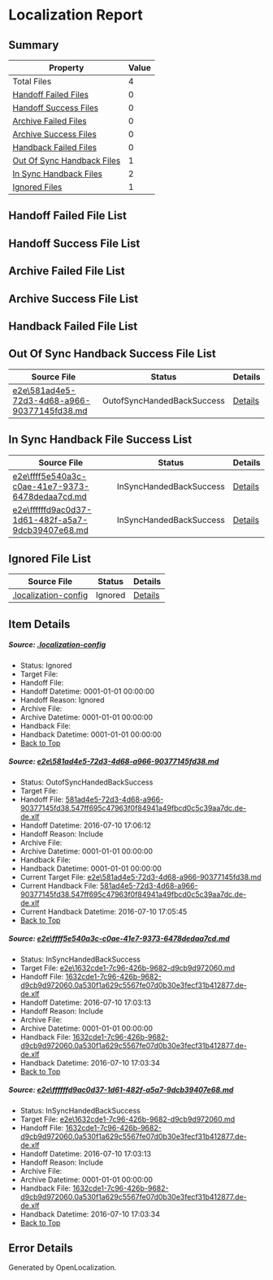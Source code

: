 # <a name='report-top'></a> Localization Report

## Summary
 Property | Value 
 -------- | ----- 
 Total Files | 4
[ Handoff Failed Files ](#handoff-failed-list)| 0
[ Handoff Success Files ](#handoff-success-list)| 0
[ Archive Failed Files ](#archive-failed-list)| 0
[ Archive Success Files ](#archive-success-list)| 0
[ Handback Failed Files ](#handback-failed-list)| 0
[ Out Of Sync Handback Files ](#outofsync-handback-success-list)| 1
[ In Sync Handback Files ](#insync-handback-success-list)| 2
[ Ignored Files ](#ignored-list)| 1

## <a name='handoff-failed-list'></a> Handoff Failed File List

## <a name='handoff-success-list'></a> Handoff Success File List

## <a name='archive-failed-list'></a> Archive Failed File List

## <a name='archive-success-list'></a> Archive Success File List

## <a name='handback-failed-list'></a> Handback Failed File List

## <a name='outofsync-handback-success-list'></a> Out Of Sync Handback Success File List
 Source File | Status | Details 
 ----------- | ------ | ------- 
 [e2e\581ad4e5-72d3-4d68-a966-90377145fd38.md](https://github.com/OpenLocalizationTestOrg/oltest/blob/d84eb283801bcf2830de459342126f1e5ca0c826/e2e/581ad4e5-72d3-4d68-a966-90377145fd38.md) | OutofSyncHandedBackSuccess | [Details](#1491fbc747777aa43866c6a2a5ca98642ce205ee1)

## <a name='insync-handback-success-list'></a> In Sync Handback File Success List
 Source File | Status | Details 
 ----------- | ------ | ------- 
 [e2e\ffff5e540a3c-c0ae-41e7-9373-6478dedaa7cd.md](https://github.com/OpenLocalizationTestOrg/oltest/blob/4af300ce639584c13545699e5f60a4a1af15d238/e2e/ffff5e540a3c-c0ae-41e7-9373-6478dedaa7cd.md) | InSyncHandedBackSuccess | [Details](#ac3e8c8a8ae756d5d9a372d6582e49e6043b71262)
 [e2e\ffffffd9ac0d37-1d61-482f-a5a7-9dcb39407e68.md](https://github.com/OpenLocalizationTestOrg/oltest/blob/d84eb283801bcf2830de459342126f1e5ca0c826/e2e/ffffffd9ac0d37-1d61-482f-a5a7-9dcb39407e68.md) | InSyncHandedBackSuccess | [Details](#ac3e8c8a8ae756d5d9a372d6582e49e6043b71263)

## <a name='ignored-list'></a> Ignored File List
 Source File | Status | Details 
 ----------- | ------ | ------- 
 [.localization-config](https://github.com/OpenLocalizationTestOrg/oltest/blob/d84eb283801bcf2830de459342126f1e5ca0c826/.localization-config) | Ignored | [Details](#3d4f252ac210baf56311d7e97dcc2db10974dbd20)

## Item Details
##### <a name='3d4f252ac210baf56311d7e97dcc2db10974dbd20'></a> Source: [.localization-config](https://github.com/OpenLocalizationTestOrg/oltest/blob/d84eb283801bcf2830de459342126f1e5ca0c826/.localization-config)
* Status: Ignored
* Target File: 
* Handoff File: 
* Handoff Datetime: 0001-01-01 00:00:00
* Handoff Reason: Ignored
* Archive File: 
* Archive Datetime: 0001-01-01 00:00:00
* Handback File: 
* Handback Datetime: 0001-01-01 00:00:00
* [Back to Top](#report-top)

##### <a name='1491fbc747777aa43866c6a2a5ca98642ce205ee1'></a> Source: [e2e\581ad4e5-72d3-4d68-a966-90377145fd38.md](https://github.com/OpenLocalizationTestOrg/oltest/blob/d84eb283801bcf2830de459342126f1e5ca0c826/e2e/581ad4e5-72d3-4d68-a966-90377145fd38.md)
* Status: OutofSyncHandedBackSuccess
* Target File: 
* Handoff File: [581ad4e5-72d3-4d68-a966-90377145fd38.547ff695c47963f0f84941a49fbcd0c5c39aa7dc.de-de.xlf](https://github.com/OpenLocalizationTestOrg/olhandoff-e2e/blob/be35a05f17466bf870c684dc8230c72f579125e1/ol-handoff/OpenLocalizationTestOrg/oltest-dede-fly/ci/ht/581ad4e5-72d3-4d68-a966-90377145fd38.547ff695c47963f0f84941a49fbcd0c5c39aa7dc.de-de.xlf)
* Handoff Datetime: 2016-07-10 17:06:12
* Handoff Reason: Include
* Archive File: 
* Archive Datetime: 0001-01-01 00:00:00
* Handback File: 
* Handback Datetime: 0001-01-01 00:00:00
* Current Target File: [e2e\581ad4e5-72d3-4d68-a966-90377145fd38.md](https://github.com/OpenLocalizationTestOrg/oltest-dede-fly/blob/8cc9589aef1bb7c011eb3f6adf29481f1affc2b8/e2e/581ad4e5-72d3-4d68-a966-90377145fd38.md)
* Current Handback File: [581ad4e5-72d3-4d68-a966-90377145fd38.547ff695c47963f0f84941a49fbcd0c5c39aa7dc.de-de.xlf](https://github.com/OpenLocalizationTestOrg/olhandback-e2e/blob/fd88d36db71098a0a62e8e770dc827892a1d6745/ol-handback/OpenLocalizationTestOrg/oltest-dede-fly/ci/ht/581ad4e5-72d3-4d68-a966-90377145fd38.547ff695c47963f0f84941a49fbcd0c5c39aa7dc.de-de.xlf)
* Current Handback Datetime: 2016-07-10 17:05:45
* [Back to Top](#report-top)

##### <a name='ac3e8c8a8ae756d5d9a372d6582e49e6043b71262'></a> Source: [e2e\ffff5e540a3c-c0ae-41e7-9373-6478dedaa7cd.md](https://github.com/OpenLocalizationTestOrg/oltest/blob/4af300ce639584c13545699e5f60a4a1af15d238/e2e/ffff5e540a3c-c0ae-41e7-9373-6478dedaa7cd.md)
* Status: InSyncHandedBackSuccess
* Target File: [e2e\1632cde1-7c96-426b-9682-d9cb9d972060.md](https://github.com/OpenLocalizationTestOrg/oltest-dede-fly/blob/19c5014bee4ab9e839751102ed19d1d7dc5f86e4/e2e/1632cde1-7c96-426b-9682-d9cb9d972060.md)
* Handoff File: [1632cde1-7c96-426b-9682-d9cb9d972060.0a530f1a629c5567fe07d0b30e3fecf31b412877.de-de.xlf](https://github.com/OpenLocalizationTestOrg/olhandoff-e2e/blob/2c9f6e4f35aec2c67bc7f56901239488b6e7854d/ol-handoff/OpenLocalizationTestOrg/oltest-dede-fly/ci/ht/1632cde1-7c96-426b-9682-d9cb9d972060.0a530f1a629c5567fe07d0b30e3fecf31b412877.de-de.xlf)
* Handoff Datetime: 2016-07-10 17:03:13
* Handoff Reason: Include
* Archive File: 
* Archive Datetime: 0001-01-01 00:00:00
* Handback File: [1632cde1-7c96-426b-9682-d9cb9d972060.0a530f1a629c5567fe07d0b30e3fecf31b412877.de-de.xlf](https://github.com/OpenLocalizationTestOrg/olhandback-e2e/blob/664dbcba4683e4fe7153c88df5e87cb5469fe2f5/ol-handback/OpenLocalizationTestOrg/oltest-dede-fly/ci/ht/1632cde1-7c96-426b-9682-d9cb9d972060.0a530f1a629c5567fe07d0b30e3fecf31b412877.de-de.xlf)
* Handback Datetime: 2016-07-10 17:03:34
* [Back to Top](#report-top)

##### <a name='ac3e8c8a8ae756d5d9a372d6582e49e6043b71263'></a> Source: [e2e\ffffffd9ac0d37-1d61-482f-a5a7-9dcb39407e68.md](https://github.com/OpenLocalizationTestOrg/oltest/blob/d84eb283801bcf2830de459342126f1e5ca0c826/e2e/ffffffd9ac0d37-1d61-482f-a5a7-9dcb39407e68.md)
* Status: InSyncHandedBackSuccess
* Target File: [e2e\1632cde1-7c96-426b-9682-d9cb9d972060.md](https://github.com/OpenLocalizationTestOrg/oltest-dede-fly/blob/19c5014bee4ab9e839751102ed19d1d7dc5f86e4/e2e/1632cde1-7c96-426b-9682-d9cb9d972060.md)
* Handoff File: [1632cde1-7c96-426b-9682-d9cb9d972060.0a530f1a629c5567fe07d0b30e3fecf31b412877.de-de.xlf](https://github.com/OpenLocalizationTestOrg/olhandoff-e2e/blob/2c9f6e4f35aec2c67bc7f56901239488b6e7854d/ol-handoff/OpenLocalizationTestOrg/oltest-dede-fly/ci/ht/1632cde1-7c96-426b-9682-d9cb9d972060.0a530f1a629c5567fe07d0b30e3fecf31b412877.de-de.xlf)
* Handoff Datetime: 2016-07-10 17:03:13
* Handoff Reason: Include
* Archive File: 
* Archive Datetime: 0001-01-01 00:00:00
* Handback File: [1632cde1-7c96-426b-9682-d9cb9d972060.0a530f1a629c5567fe07d0b30e3fecf31b412877.de-de.xlf](https://github.com/OpenLocalizationTestOrg/olhandback-e2e/blob/664dbcba4683e4fe7153c88df5e87cb5469fe2f5/ol-handback/OpenLocalizationTestOrg/oltest-dede-fly/ci/ht/1632cde1-7c96-426b-9682-d9cb9d972060.0a530f1a629c5567fe07d0b30e3fecf31b412877.de-de.xlf)
* Handback Datetime: 2016-07-10 17:03:34
* [Back to Top](#report-top)


## Error Details

Generated by OpenLocalization.
